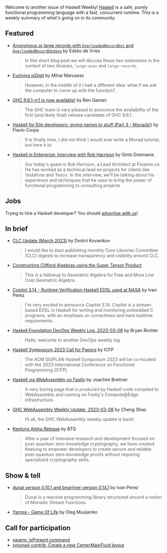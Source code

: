 Welcome to another issue of Haskell Weekly!
[Haskell](https://www.haskell.org) is a safe, purely functional programming language with a fast, concurrent runtime.
This is a weekly summary of what's going on in its community.

## Featured

- [Anonymous or large records with `OverloadedRecordDot` and `OverloadedRecordUpdate`](https://well-typed.com/blog/2023/03/overloaded-anon-large-records/) by Edsko de Vries
  > In this short blog post we will discuss these two extensions in the context of two libraries, `large-anon` and `large-records`.

- [Evolving isDigit](https://mihai.page/evolving-is-digit/) by Mihai Maruseac
  > However, in the middle of it I had a different idea: what if we ask the computer to come up with the function?.

- [GHC 9.6.1-rc1 is now available!](https://discourse.haskell.org/t/ghc-9-6-1-rc1-is-now-available/5914?u=taylorfausak) by Ben Gamari
  > The GHC team is very pleased to announce the availability of the first (and likely final) release candidate of GHC 9.6.1.

- [Haskell for Elm developers: giving names to stuff (Part 3 - Monads!)](https://flaviocorpa.com/haskell-for-elm-developers-giving-names-to-stuff-part-3-monads.html) by Flavio Corpa
  > It is finally time, I did not think I would ever write a Monad tutorial, but here it is!

- [Haskell in Enterprise: Interview with Rob Harrison](https://serokell.io/blog/haskell-in-enterprise-interview-with-rob-harrison) by Gints Dreimanis
  > Our today's guest is Rob Harrison, a Lead Architect at Flowmo.co. He has worked as a technical lead on projects for clients like Vodafone and Tesco. In the interview, we’ll be talking about his experience and techniques that he uses to bring the power of functional programming to consulting projects.

## Jobs

Trying to hire a Haskell developer?
You should [advertise with us](https://haskellweekly.news/advertising.html)!

## In brief

- [CLC Update (March 2023)](https://discourse.haskell.org/t/clc-update-march-2023/5920?u=taylorfausak) by Dmitrii Kovanikov
  > I would like to start publishing monthly Core Libraries Committee (CLC) digests to increase transparency and visibility around CLC.

- [Constructing Clifford Algebras using the Super Tensor Product](http://blog.sigfpe.com/2023/03/constructing-clifford-algebras-using.html)
  > This is a followup to Geometric Algebra for Free and More Low Cost Geometric Algebra.

- [Copilot 3.14 - Runtime Verification Haskell EDSL used at NASA](https://discourse.haskell.org/t/ann-copilot-3-14-runtime-verification-haskell-edsl-used-at-nasa/5948?u=taylorfausak) by Ivan Perez
  > I'm very excited to announce Copilot 3.14. Copilot is a stream-based EDSL in Haskell for writing and monitoring embedded C programs, with an emphasis on correctness and hard realtime requirements.

- [Haskell Foundation DevOps Weekly Log, 2023-03-08](https://discourse.haskell.org/t/haskell-foundation-devops-weekly-log-2023-03-08/5943?u=taylorfausak) by Bryan Richter
  > Hello, welcome to another DevOps weekly log.

- [Haskell Symposium 2023 Call for Papers](https://icfp23.sigplan.org/home/haskellsymp-2023#Call-for-Papers) by ICFP
  > The ACM SIGPLAN Haskell Symposium 2023 will be co-located with the 2023 International Conference on Functional Programming (ICFP).

- [Haskell via WebAssembly on Fastly](https://discourse.haskell.org/t/haskell-via-webassembly-on-fastly/5937?u=taylorfausak) by Joachim Breitner
  > A very boring page that is produced by Haskell code compiled to WebAssembly and running on Fastly's Compute@Edge infrastructure.

- [GHC WebAssembly Weekly Update, 2023-03-08](https://discourse.haskell.org/t/ghc-webassembly-weekly-update-2023-03-08/5946?u=taylorfausak) by Cheng Shao
  > Hi all, the GHC WebAssembly weekly update is back!

- [Keelung Alpha Release](https://www.btq.com/en/blog/keelung-alpha-release) by BTQ
  > After a year of intensive research and development focused on post-quantum zero-knowledge cryptography, we have created Keelung to empower developers to create secure and reliable post-quantum zero-knowledge proofs without requiring specialized cryptography skills.

## Show & tell

- [dunai version 0.10.1 and bearriver version 0.14.1](https://np.reddit.com/r/haskell/comments/11kpf87/ann_dunai0101_and_bearriver0141/) by Ivan Perez
  > Dunai is a reactive programming library structured around a notion of Monadic Stream Functions.

- [Yampa - Game Of Life](https://github.com/Poselsky/Yampa-Game-Of-Life/tree/bcb6554a0e42e84f922491a02c819dd7740bc8ff) by Oleg Musijenko

## Call for participation

- [swarm: isPresent command](https://github.com/swarm-game/swarm/issues/1140)
- [xmonad-contrib: Create a new CenterMainFluid layout](https://github.com/xmonad/xmonad-contrib/issues/803)
